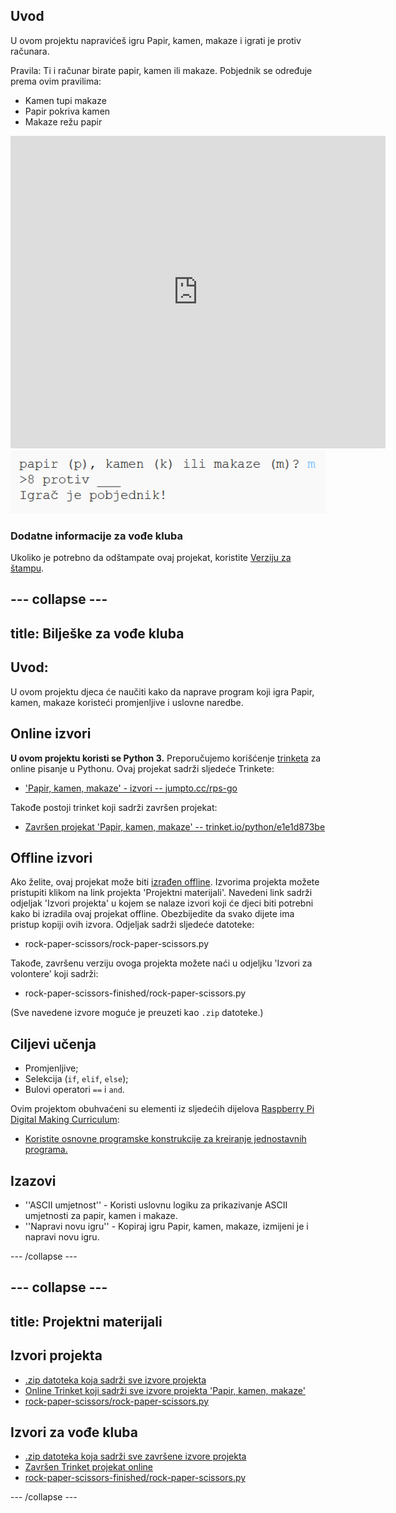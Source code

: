 ## Uvod

U ovom projektu napravićeš igru Papir, kamen, makaze i igrati je protiv računara.

Pravila: Ti i računar birate papir, kamen ili makaze. Pobjednik se određuje prema ovim pravilima:

* Kamen tupi makaze
* Papir pokriva kamen
* Makaze režu papir

<div class="trinket">
  <iframe src="https://trinket.io/embed/python/e1e1d873be?outputOnly=true&start=result" width="600" height="500" frameborder="0" marginwidth="0" marginheight="0" allowfullscreen>
  </iframe>
  <img src="images/rps-final.png">
</div>

### Dodatne informacije za vođe kluba

Ukoliko je potrebno da odštampate ovaj projekat, koristite [Verziju za štampu](https://projects.raspberrypi.org/en/projects/rock-paper-scissors/print).

## \--- collapse \---

## title: Bilješke za vođe kluba

## Uvod:

U ovom projektu djeca će naučiti kako da naprave program koji igra Papir, kamen, makaze koristeći promjenljive i uslovne naredbe.

## Online izvori

**U ovom projektu koristi se Python 3.** Preporučujemo korišćenje [trinketa](https://trinket.io/) za online pisanje u Pythonu. Ovaj projekat sadrži sljedeće Trinkete:

* ['Papir, kamen, makaze' - izvori -- jumpto.cc/rps-go](http://jumpto.cc/rps-go)

Takođe postoji trinket koji sadrži završen projekat:

* [Završen projekat 'Papir, kamen, makaze' -- trinket.io/python/e1e1d873be](https://trinket.io/python/e1e1d873be)

## Offline izvori

Ako želite, ovaj projekat može biti [izrađen offline](https://www.codeclubprojects.org/en-GB/resources/python-working-offline/). Izvorima projekta možete pristupiti klikom na link projekta 'Projektni materijali'. Navedeni link sadrži odjeljak 'Izvori projekta' u kojem se nalaze izvori koji će djeci biti potrebni kako bi izradila ovaj projekat offline. Obezbijedite da svako dijete ima pristup kopiji ovih izvora. Odjeljak sadrži sljedeće datoteke:

* rock-paper-scissors/rock-paper-scissors.py

Takođe, završenu verziju ovoga projekta možete naći u odjeljku 'Izvori za volontere' koji sadrži:

* rock-paper-scissors-finished/rock-paper-scissors.py

(Sve navedene izvore moguće je preuzeti kao `.zip` datoteke.)

## Ciljevi učenja

* Promjenljive;
* Selekcija (`if`, `elif`, `else`); 
* Bulovi operatori `==` i `and`.

Ovim projektom obuhvaćeni su elementi iz sljedećih dijelova [Raspberry Pi Digital Making Curriculum](http://rpf.io/curriculum):

* [Koristite osnovne programske konstrukcije za kreiranje jednostavnih programa.](https://www.raspberrypi.org/curriculum/programming/creator)

## Izazovi

* ''ASCII umjetnost'' - Koristi uslovnu logiku za prikazivanje ASCII umjetnosti za papir, kamen i makaze. 
* ''Napravi novu igru'' - Kopiraj igru Papir, kamen, makaze, izmijeni je i napravi novu igru. 

\--- /collapse \---

## \--- collapse \---

## title: Projektni materijali

## Izvori projekta

* [.zip datoteka koja sadrži sve izvore projekta](resources/rock-paper-scissors-project-resources.zip)
* [Online Trinket koji sadrži sve izvore projekta 'Papir, kamen, makaze'](http://jumpto.cc/rps-go)
* [rock-paper-scissors/rock-paper-scissors.py](resources/rock-paper-scissors-rock-paper-scissors.py)

## Izvori za vođe kluba

* [.zip datoteka koja sadrži sve završene izvore projekta](resources/rock-paper-scissors-volunteer-resources.zip)
* [Završen Trinket projekat online](https://trinket.io/python/e1e1d873be)
* [rock-paper-scissors-finished/rock-paper-scissors.py](resources/rock-paper-scissors-finished-rock-paper-scissors.py)

\--- /collapse \---